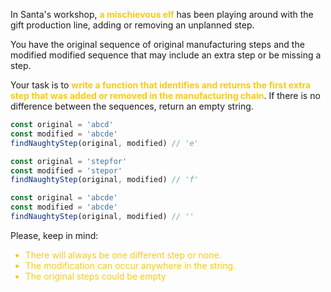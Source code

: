 In Santa's workshop, <strong style="color: #faca15">a mischievous elf</strong> has been playing around with the gift production line, adding or removing an unplanned step.

You have the original sequence of original manufacturing steps and the modified modified sequence that may include an extra step or be missing a step.

Your task is to <strong style="color: #faca15">write a function that identifies and returns the first extra step that was added or removed in the manufacturing chain</strong>. If there is no difference between the sequences, return an empty string.

```js
const original = 'abcd'
const modified = 'abcde'
findNaughtyStep(original, modified) // 'e'

const original = 'stepfor'
const modified = 'stepor'
findNaughtyStep(original, modified) // 'f'

const original = 'abcde'
const modified = 'abcde'
findNaughtyStep(original, modified) // ''
```
Please, keep in mind:

<ul>
  <li style="color: #faca15">There will always be one different step or none.</li>
  <li style="color: #faca15">The modification can occur anywhere in the string.</li>
  <li style="color: #faca15">The original steps could be empty</li>
</ul>